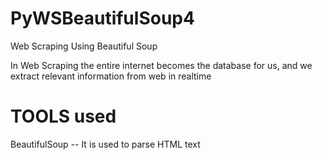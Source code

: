 # PyWSBeautifulSoup4
Web Scraping Using Beautiful Soup

In Web Scraping the entire internet becomes the database for us, and we extract relevant information from web in realtime

# TOOLS used

BeautifulSoup -- It is used to parse HTML text

